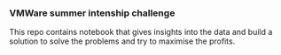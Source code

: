 ### VMWare summer intenship challenge 

This repo contains notebook that gives insights into the data and build a solution to solve the problems and try to maximise the profits. 
